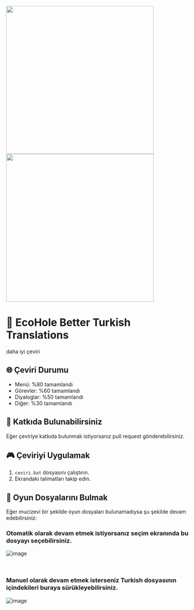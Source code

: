 <p align="left">
  <img src="https://github.com/user-attachments/assets/1b4a9e28-63d5-45d8-bdf1-675e993e53af" width="400">
  <img src="https://github.com/user-attachments/assets/31eef73f-1136-4bf1-90c3-6769e06e55d7" width="400">
</p>

# 👾 EcoHole Better Turkish Translations
daha iyi çeviri

## 🌐 Çeviri Durumu

- Menü: %80 tamamlandı
- Görevler: %60 tamamlandı
- Diyaloglar: %50 tamamlandı
- Diğer: %30 tamamlandı

## 🔧 Katkıda Bulunabilirsiniz
Eğer çeviriye katkıda bulunmak istiyorsanız pull request gönderebilirsiniz.

## 🎮 Çeviriyi Uygulamak
1. `ceviri.bat` dosyasını çalıştırın.
2. Ekrandaki talimatları takip edin.

## 📂 Oyun Dosyalarını Bulmak
Eğer mucizevi bir şekilde oyun dosyaları bulunamadıysa şu şekilde devam edebilirsiniz:

### Otomatik olarak devam etmek istiyorsanız seçim ekranında bu dosyayı seçebilirsiniz.

![image](https://github.com/user-attachments/assets/e7971865-3a26-4085-b88a-818d763d32cf)


<br>

### Manuel olarak devam etmek isterseniz Turkish dosyasının içindekileri buraya sürükleyebilirsiniz.

![image](https://github.com/user-attachments/assets/0fa07df6-67f7-4640-852c-e5fda2096a8f)


